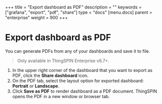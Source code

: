 +++
title = "Export dashboard as PDF"
description = ""
keywords = ["grafana", "export", "pdf", "share"]
type = "docs"
[menu.docs]
parent = "enterprise"
weight = 900
+++

# Export dashboard as PDF

You can generate PDFs from any of your dashboards and save it to file.

> Only available in ThingSPIN Enterprise v6.7+.

1. In the upper right corner of the dashboard that you want to export as PDF, click the **Share dashboard** icon.
1. On the PDF tab, select the layout option for exported dashboard: **Portrait** or **Landscape**.
1. Click **Save as PDF** to render dashboard as a PDF document.
   ThingSPIN opens the PDF in a new window or browser tab.
